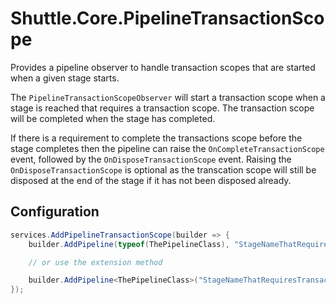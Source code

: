 # Shuttle.Core.PipelineTransactionScope

Provides a pipeline observer to handle transaction scopes that are started when a given stage starts.

The `PipelineTransactionScopeObserver` will start a transaction scope when a stage is reached that requires a transaction scope.  The transaction scope will be completed when the stage has completed.

If there is a requirement to complete the transactions scope before the stage completes then the pipeline can raise the `OnCompleteTransactionScope` event, followed by the `OnDisposeTransactionScope` event.  Raising the `OnDisposeTransactionScope` is optional as the transcation scope will still be disposed at the end of the stage if it has not been disposed already.

## Configuration

```c#
services.AddPipelineTransactionScope(builder => {
    builder.AddPipeline(typeof(ThePipelineClass), "StageNameThatRequiresTransactionScope");

    // or use the extension method

    builder.AddPipeline<ThePipelineClass>("StageNameThatRequiresTransactionScope");
});
```

